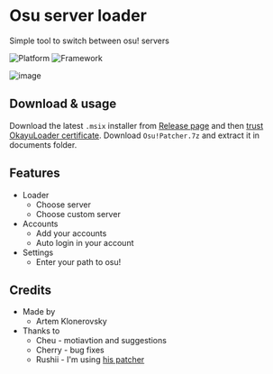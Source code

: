 # Osu server loader
Simple tool to switch between osu! servers

![Platform](https://img.shields.io/badge/Windows_10+-0078D6?style=for-the-badge&logo=windows&logoColor=white)
![Framework](https://img.shields.io/badge/WinUi3-444444?style=for-the-badge&logo=windowsterminal&logoColor=white)

![image](https://github.com/takumoyoshi/OkayuLoader/assets/83470621/ee4dac41-8d02-4f59-b6cc-eacb6da275e9)

## Download & usage
Download the latest `.msix` installer from [Release page](https://github.com/takumoyoshi/OkayuLoader/releases) and then [trust OkayuLoader certificate](https://youtu.be/qMpVhnUN2g4). Download `Osu!Patcher.7z` and extract it in documents folder.

## Features
- Loader
   * Choose server
   * Choose custom server
- Accounts
   * Add your accounts
   * Auto login in your account
- Settings
   * Enter your path to osu!

## Credits
- Made by
  * Artem Klonerovsky
- Thanks to
  * Cheu - motiavtion and suggestions
  * Cherry - bug fixes
  * Rushii - I'm using [his patcher](https://github.com/rushiiMachine/osu-patcher)
